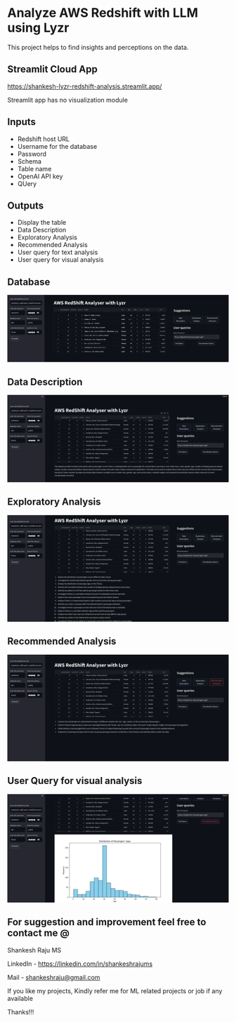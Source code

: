 # Analyze AWS Redshift with LLM using Lyzr

This project helps to find insights and perceptions on the data.

## Streamlit Cloud App
https://shankesh-lyzr-redshift-analysis.streamlit.app/

Streamlit app has no visualization module

## Inputs
- Redshift host URL
- Username for the database
- Password 
- Schema
- Table name
- OpenAI API key
- QUery

## Outputs
- Display the table
- Data Description
- Exploratory Analysis
- Recommended Analysis
- User query for text analysis
- User query for visual analysis

## Database

![](/images/Screenshot%20from%202024-02-22%2023-11-17.png)


## Data Description
![](/images/Screenshot%20from%202024-02-22%2023-12-12.png)


## Exploratory Analysis
![](/images/Screenshot%20from%202024-02-22%2023-12-41.png)

## Recommended Analysis
![](/images/Screenshot%20from%202024-02-22%2023-12-49.png)


## User Query for visual analysis
![](/images/Screenshot%20from%202024-02-22%2023-11-57.png)


## For suggestion and improvement feel free to contact me @

Shankesh Raju MS 

LinkedIn - https://linkedin.com/in/shankeshrajums

Mail - shankeshraju@gmail.com


If you like my projects, Kindly refer me for ML related projects or job if any available

Thanks!!!